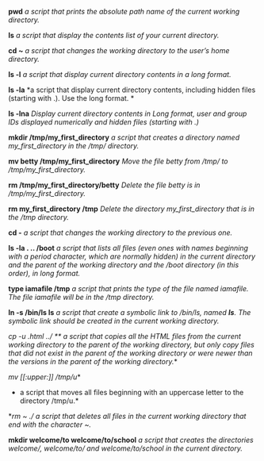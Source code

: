 **pwd**
*a script that prints the absolute path name of the current working directory.*

**ls**
*a script that display the contents list of your current directory.*

**cd ~**
*a script that changes the working directory to the user’s home directory.*

**ls -l**
*a script that display current directory contents in a long format.*

**ls -la**
*a script that display current directory contents, including hidden files (starting with .). Use the long format. *

**ls -lna**
*Display current directory contents in Long format, user and group IDs displayed numerically
and hidden files (starting with .)*

**mkdir /tmp/my_first_directory**
*a script that creates a directory named my_first_directory in the /tmp/ directory.*

**mv betty /tmp/my_first_directory**
*Move the file betty from /tmp/ to /tmp/my_first_directory.*

**rm /tmp/my_first_directory/betty**
*Delete the file betty is in /tmp/my_first_directory.*

**rm my_first_directory /tmp**
*Delete the directory my_first_directory that is in the /tmp directory.*

**cd -**
*a script that changes the working directory to the previous one.*

**ls -la . .. /boot**
*a script that lists all files (even ones with names beginning with a period character, which are normally hidden) in the current directory and the parent of the working directory and the /boot directory (in this order), in long format.*

**type iamafile /tmp**
*a script that prints the type of the file named iamafile. The file iamafile will be in the /tmp directory.*

**ln -s /bin/ls __ls__**
*a script that create a symbolic link to /bin/ls, named __ls__. The symbolic link should be created in the current working directory.*

**cp -u *.html ../**
** a script that copies all the HTML files from the current working directory to the parent of the working directory, but only copy files that did not exist in the parent of the working directory or were newer than the versions in the parent of the working directory.**

**mv [[:upper:]]* /tmp/u**
* a script that moves all files beginning with an uppercase letter to the directory /tmp/u.*

**rm *~ ./**
*a script that deletes all files in the current working directory that end with the character ~.*

**mkdir welcome/to welcome/to/school**
*a script that creates the directories welcome/, welcome/to/ and welcome/to/school in the current directory.*